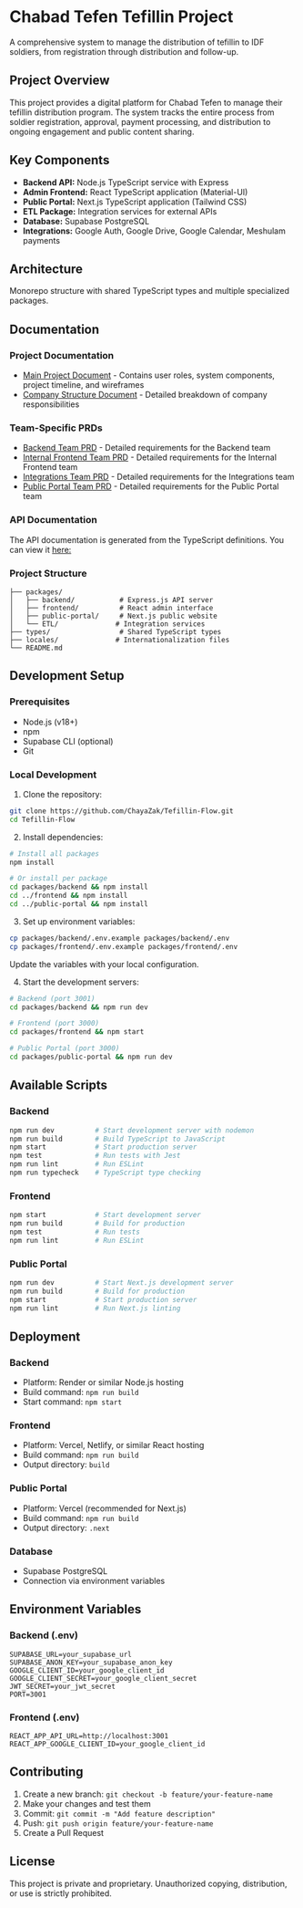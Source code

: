 # Chabad Tefen Tefillin Project
A comprehensive system to manage the distribution of tefillin to IDF soldiers, from registration through distribution and follow-up.

## Project Overview
This project provides a digital platform for Chabad Tefen to manage their tefillin distribution program. The system tracks the entire process from soldier registration, approval, payment processing, and distribution to ongoing engagement and public content sharing.

## Key Components
- **Backend API:** Node.js TypeScript service with Express
- **Admin Frontend:** React TypeScript application (Material-UI)
- **Public Portal:** Next.js TypeScript application (Tailwind CSS)
- **ETL Package:** Integration services for external APIs
- **Database:** Supabase PostgreSQL
- **Integrations:** Google Auth, Google Drive, Google Calendar, Meshulam payments

## Architecture
Monorepo structure with shared TypeScript types and multiple specialized packages.

## Documentation
### Project Documentation

- [Main Project Document](https://docs.google.com/document/d/1bV6V7-efPyCAex9npd1aAYTCMa3IzPlI0L45b3wE644/edit) - Contains user roles, system components, project timeline, and wireframes
- [Company Structure Document](https://docs.google.com/document/d/101jSgeGsZHxSyKt8KXS7uT1o9-s26cVfdBbh9_gVp9w/edit) - Detailed breakdown of company responsibilities

### Team-Specific PRDs

- [Backend Team PRD](https://docs.google.com/document/d/1LVZDFTMcxREd83OE85mjfbvQQqnFVpUAvgQMEMkShgU/edit) - Detailed requirements for the Backend team
- [Internal Frontend Team PRD](https://docs.google.com/document/d/1_2Sz45_okK52-Wvg34WFA5Q9OgLrZkOnoBSM3idbIhQ/edit) - Detailed requirements for the Internal Frontend team
- [Integrations Team PRD](https://docs.google.com/document/d/1NdLOGlTpJW7omQGMK_64Al5BJdNS7NsKnH3B73_9a0s/edit) - Detailed requirements for the Integrations team
- [Public Portal Team PRD](https://docs.google.com/document/d/1QxEevRbX-zbfuV_5R3dd1yfr74HjgFDmQSLet5Amof4/edit) - Detailed requirements for the Public Portal team

### API Documentation
The API documentation is generated from the TypeScript definitions. You can view it [here:](types)

### Project Structure
```
├── packages/
│   ├── backend/           # Express.js API server
│   ├── frontend/          # React admin interface
│   ├── public-portal/     # Next.js public website
│   └── ETL/              # Integration services
├── types/                 # Shared TypeScript types
├── locales/              # Internationalization files
└── README.md
```

## Development Setup
### Prerequisites

- Node.js (v18+)
- npm
- Supabase CLI (optional)
- Git

### Local Development

1. Clone the repository:
```bash
git clone https://github.com/ChayaZak/Tefillin-Flow.git
cd Tefillin-Flow
```

2. Install dependencies:
```bash
# Install all packages
npm install

# Or install per package
cd packages/backend && npm install
cd ../frontend && npm install
cd ../public-portal && npm install
```

3. Set up environment variables:
```bash
cp packages/backend/.env.example packages/backend/.env
cp packages/frontend/.env.example packages/frontend/.env
```
Update the variables with your local configuration.

4. Start the development servers:
```bash
# Backend (port 3001)
cd packages/backend && npm run dev

# Frontend (port 3000)
cd packages/frontend && npm start

# Public Portal (port 3000)
cd packages/public-portal && npm run dev
```

## Available Scripts

### Backend
```bash
npm run dev          # Start development server with nodemon
npm run build        # Build TypeScript to JavaScript
npm start            # Start production server
npm test             # Run tests with Jest
npm run lint         # Run ESLint
npm run typecheck    # TypeScript type checking
```

### Frontend
```bash
npm start            # Start development server
npm run build        # Build for production
npm test             # Run tests
npm run lint         # Run ESLint
```

### Public Portal
```bash
npm run dev          # Start Next.js development server
npm run build        # Build for production
npm start            # Start production server
npm run lint         # Run Next.js linting
```

## Deployment

### Backend
- Platform: Render or similar Node.js hosting
- Build command: `npm run build`
- Start command: `npm start`

### Frontend
- Platform: Vercel, Netlify, or similar React hosting
- Build command: `npm run build`
- Output directory: `build`

### Public Portal
- Platform: Vercel (recommended for Next.js)
- Build command: `npm run build`
- Output directory: `.next`

### Database
- Supabase PostgreSQL
- Connection via environment variables

## Environment Variables

### Backend (.env)
```
SUPABASE_URL=your_supabase_url
SUPABASE_ANON_KEY=your_supabase_anon_key
GOOGLE_CLIENT_ID=your_google_client_id
GOOGLE_CLIENT_SECRET=your_google_client_secret
JWT_SECRET=your_jwt_secret
PORT=3001
```

### Frontend (.env)
```
REACT_APP_API_URL=http://localhost:3001
REACT_APP_GOOGLE_CLIENT_ID=your_google_client_id
```

## Contributing

1. Create a new branch: `git checkout -b feature/your-feature-name`
2. Make your changes and test them
3. Commit: `git commit -m "Add feature description"`
4. Push: `git push origin feature/your-feature-name`
5. Create a Pull Request

## License
This project is private and proprietary. Unauthorized copying, distribution, or use is strictly prohibited.
